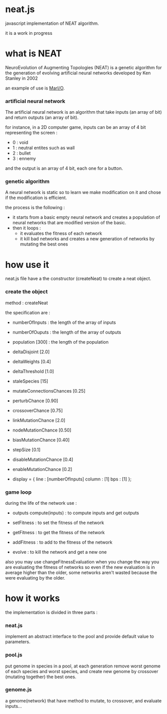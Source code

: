 # neat.js

javascript implementation of NEAT algorithm.

it is a work in progress

# what is NEAT

NeuroEvolution of Augmenting Topologies (NEAT) is a genetic 
algorithm for the generation of evolving artificial neural 
networks developed by Ken Stanley in 2002

an example of use is [MarI/O](https://www.youtube.com/results?search_query=marI%2FO&page=&utm_source=opensearch).

### artificial neural network

The artificial neural network is an algorithm that take inputs
(an array of bit) and return outputs (an array of bit).

for instance, in a 2D computer game, inputs can be an array of
4 bit representing the screen : 
* 0 : void
* 1 : neutral entites such as wall
* 2 : bullet
* 3 : ennemy

and the output is an array of 4 bit, each one for a button.

### genetic algorithm

A neural network is static so to learn we make 
modification on it and chose if the modification is
efficient.

the process is the following :
* it starts from a basic empty neural network and creates
a population of neural networks that are modified version
of the basic.
* then it loops :
  * it evaluates the fitness of each network
  * it kill bad networks and creates a new generation 
of networks by mutating the best ones

# how use it

neat.js file have a the constructor (createNeat) to 
create a neat object.

### create the object 

method : createNeat

the specification are :

* numberOfInputs 									: the length of the array of inputs
* numberOfOuputs									: the length of the array of outputs

* population					[300]				: the length of the population
* deltaDisjoint 				[2.0]
* deltaWeights 					[0.4]
* deltaThreshold 				[1.0]
* staleSpecies 					[15]
* mutateConnectionsChances 		[0.25]
* perturbChance 				[0.90]
* crossoverChance 				[0.75]
* linkMutationChance 			[2.0]
* nodeMutationChance 			[0.50]
* biasMutationChance 			[0.40]
* stepSize						[0.1]
* disableMutationChance 		[0.4]
* enableMutationChance			[0.2]
* display = {
		line : 					[numberOfInputs]
		column : 				[1]
		bps : 					[1]
	};

### game loop

during the life of the network use :
* outputs compute(inputs) : to compute inputs and get outputs

* setFitness : to set the fitness of the network

* getFitness : to get the fitness of the network

* addFitness : to add to the fitness of the network

* evolve : to kill the network and get a new one

also you may use changeFitnessEvaluation when you change 
the way you are evaluating the fitness of networks so
even if the new evaluation is in average higher than the older,
some networks aren't wasted because the were evaluating by the
older.

# how it works 

the implementation is divided in three parts :

### neat.js 
implement an abstract interface to the pool and 
provide default value to parameters.

### pool.js
put genome in species in a pool, at each generation
remove worst genome of each species and worst species,
and create new genome by crossover (mutating together) 
the best ones.

### genome.js
a genome(network) that have method to mutate, to crossover,
and evaluate inputs...
